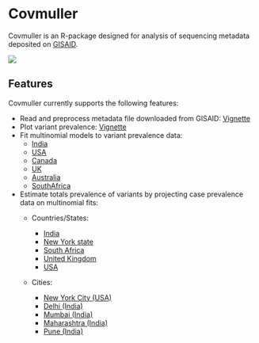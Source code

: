# Covmuller

Covmuller is an R-package designed for analysis of sequencing metadata deposited on [GISAID](https://www.gisaid.org/). 


![](https://saket-choudhary.me/covmuller/articles/IN_animated_2023.gif)


## Features

Covmuller currently supports the following features:

* Read and preprocess metadata file downloaded from GISAID: [Vignette](articles/Introduction.html)
* Plot variant prevalence: [Vignette](articles/Introduction.html)
* Fit multinomial models to variant prevalence data:
    - [India](articles/MultinomialModeling_India.html)
    - [USA](articles/MultinomialModeling_USA.html)
    - [Canada](articles/MultinomialModeling_Canada.html)
    - [UK](articles/MultinomialModeling_UK.html)
    - [Australia](articles/MultinomialModeling_Australia.html)
    - [SouthAfrica](articles/MultinomialModeling_SouthAfrica.html)
* Estimate totals prevalence of variants by projecting case prevalence data on multinomial fits:  
    - Countries/States:
        - [India](articles/VariantAnimation-India.html)
        - [New York state](articles/VariantAnimation-NewYork.html)
        - [South Africa](articles/VariantAnimation-SouthAfrica.html)
        - [United Kingdom](articles/VariantAnimation-UK.html)
        - [USA](articles/VariantAnimation-USA.html)
        
    -  Cities:
         - [New York City (USA)](articles/VariantAnimation-NYC.html)
         - [Delhi (India)](articles/VariantAnimation-Delhi.html)
         - [Mumbai (India)](articles/VariantAnimation-Mumbai.html)
         - [Maharashtra (India)](articles/VariantAnimation-Maharashtra.html)
         - [Pune (India)](articles/VariantAnimation-Pune.html)
